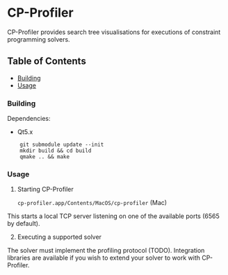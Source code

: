 # CP-Profiler

CP-Profiler provides search tree visualisations for executions of constraint programming solvers.

## Table of Contents

- [Building](#building)
- [Usage](#usage)

### Building

Dependencies:

- Qt5.x

```
    git submodule update --init
    mkdir build && cd build
    qmake .. && make
```

### Usage

1. Starting CP-Profiler

    `cp-profiler.app/Contents/MacOS/cp-profiler` (Mac)

This starts a local TCP server listening on one of the available ports (6565 by default).

2. Executing a supported solver

The solver must implement the profiling protocol (TODO). Integration libraries are available if you wish to extend your solver to work with CP-Profiler.